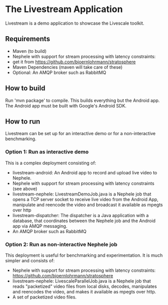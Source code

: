 # The Livestream Application

Livestream is a demo application to showcase the Livescale toolkit.

## Requirements
* Maven (to build)
* Nephele with support for stream processing with latency constraints:
 * get it from https://github.com/bjoernlohrmann/stratosphere
* Maven Dependencies (maven will take care of these)
* Optional: An AMQP broker such as RabbitMQ

## How to build
Run 'mvn package' to compile. This builds everything but the Android app. The Android app must be built with Google's Android SDK.

## How to run
Livestream can be set up for an interactive demo or for a non-interactive benchmarking. 

### Option 1: Run as interactive demo
This is a complex deployment consisting of:
 * livestream-android: An Android app to record and upload live video to Nephele.
 * Nephele with support for stream processing with latency constraints (see above)
 * livestream-nephele: LivestreamDemoJob.java is a Nephele job that opens a TCP server socket to receive live video from the Android App, manipulate and reencode the video and broadcast it available as mpegts over http
 * livestream-dispatcher: The dispatcher is a Java application with a database, that coordinates between the Nephele job and the Android app via AMQP messaging.
 * An AMQP broker such as RabbitMQ

### Option 2: Run as non-interactive Nephele job
This deployment is useful for benchmarking and experimentation. It is much simpler and consists of:
 * Nephele with support for stream processing with latency constraints: https://github.com/bjoernlohrmann/stratosphere
 * livestream-nephele: LivescaleParallelJob.java is a Nephele job that reads "packetized" video files from local disks, decodes, manipulates and reencodes the video, and makes it available as mpegts over http.
 * A set of packetized video files.


